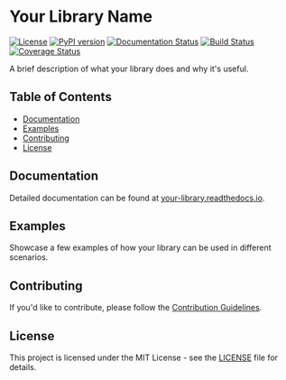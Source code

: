 # Your Library Name

[![License](https://img.shields.io/badge/license-MIT-blue.svg)](https://opensource.org/licenses/MIT)
[![PyPI version](https://badge.fury.io/py/your-library.svg)](https://badge.fury.io/py/your-library)
[![Documentation Status](https://todo)](todo)
[![Build Status](https://github.com/EzyGang/py-cachify/actions/workflows/checks.yml/badge.svg)]()
[![Coverage Status](https://coveralls.io/repos/github/your-username/your-library/badge.svg?branch=master)](https://coveralls.io/github/your-username/your-library?branch=master)

A brief description of what your library does and why it's useful.

## Table of Contents

- [Documentation](#documentation)
- [Examples](#examples)
- [Contributing](#contributing)
- [License](#license)

## Documentation

Detailed documentation can be found at [your-library.readthedocs.io](https://your-library.readthedocs.io/).

## Examples

Showcase a few examples of how your library can be used in different scenarios.

## Contributing

If you'd like to contribute, please follow the [Contribution Guidelines](CONTRIBUTING.md).

## License

This project is licensed under the MIT License - see the [LICENSE](LICENSE) file for details.
